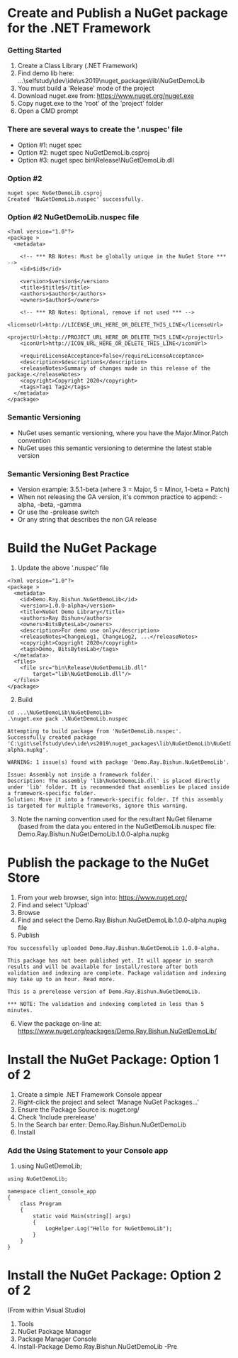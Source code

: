 # Create and Publish a NuGet package for the .NET Framework

### Getting Started
1. Create a Class Library (.NET Framework)
2. Find demo lib here: ...\selfstudy\dev\ide\vs2019\nuget_packages\lib\NuGetDemoLib
3. You must build a 'Release' mode of the project
4. Download nuget.exe from: https://www.nuget.org/nuget.exe
5. Copy nuget.exe to the 'root' of the 'project' folder
6. Open a CMD prompt

### There are several ways to create the '.nuspec' file
- Option #1: nuget spec
- Option #2: nuget spec NuGetDemoLib.csproj 
- Option #3: nuget spec bin\Release\NuGetDemoLib.dll  

### Option #2
```
nuget spec NuGetDemoLib.csproj 
Created 'NuGetDemoLib.nuspec' successfully.
```
### Option #2 NuGetDemoLib.nuspec file
```
<?xml version="1.0"?>
<package >
  <metadata>
    
	<!-- *** RB Notes: Must be globally unique in the NuGet Store *** -->
	<id>$id$</id> 
    
	<version>$version$</version>
    <title>$title$</title>
    <authors>$author$</authors>
    <owners>$author$</owners>
    
	<!-- *** RB Notes: Optional, remove if not used *** -->
	<licenseUrl>http://LICENSE_URL_HERE_OR_DELETE_THIS_LINE</licenseUrl>
    <projectUrl>http://PROJECT_URL_HERE_OR_DELETE_THIS_LINE</projectUrl>
    <iconUrl>http://ICON_URL_HERE_OR_DELETE_THIS_LINE</iconUrl>
    
	<requireLicenseAcceptance>false</requireLicenseAcceptance>
    <description>$description$</description>
    <releaseNotes>Summary of changes made in this release of the package.</releaseNotes>
    <copyright>Copyright 2020</copyright>
    <tags>Tag1 Tag2</tags>
  </metadata>
</package>
```

### Semantic Versioning
- NuGet uses semantic versioning, where you have the Major.Minor.Patch convention
- NuGet uses this semantic versioning to determine the latest stable version

### Semantic Versioning Best Practice
- Version example: 3.5.1-beta (where 3 = Major, 5 = Minor, 1-beta = Patch)
- When not releasing the GA version, it's common practice to append: -alpha, -beta, -gamma
- Or use the -prelease switch
- Or any string that describes the non GA release

# Build the NuGet Package
1. Update the above '.nuspec' file
```
<?xml version="1.0"?>
<package >
  <metadata>
    <id>Demo.Ray.Bishun.NuGetDemoLib</id>
    <version>1.0.0-alpha</version>
    <title>NuGet Demo Library</title>
    <authors>Ray Bishun</authors>
    <owners>BitsBytesLab</owners>
    <description>For demo use only</description>
    <releaseNotes>ChangeLog1, ChangeLog2, ...</releaseNotes>
    <copyright>Copyright 2020</copyright>
    <tags>Demo, BitsBytesLab</tags>
  </metadata>
  <files>
	<file src="bin\Release\NuGetDemoLib.dll"
		target="lib\NuGetDemoLib.dll"/>
  </files>
</package>
```
2. Build
```
cd ...\NuGetDemoLib\NuGetDemoLib>
.\nuget.exe pack .\NuGetDemoLib.nuspec

Attempting to build package from 'NuGetDemoLib.nuspec'.
Successfully created package 'C:\git\selfstudy\dev\ide\vs2019\nuget_packages\lib\NuGetDemoLib\NuGetDemoLib\Demo.Ray.Bishun.NuGetDemoLib.1.0.0-alpha.nupkg'.

WARNING: 1 issue(s) found with package 'Demo.Ray.Bishun.NuGetDemoLib'.

Issue: Assembly not inside a framework folder.
Description: The assembly 'lib\NuGetDemoLib.dll' is placed directly under 'lib' folder. It is recommended that assemblies be placed inside a framework-specific folder.
Solution: Move it into a framework-specific folder. If this assembly is targeted for multiple frameworks, ignore this warning.
```
3. Note the naming convention used for the resultant NuGet filename (based from the data you entered in the NuGetDemoLib.nuspec file: Demo.Ray.Bishun.NuGetDemoLib.1.0.0-alpha.nupkg

# Publish the package to the NuGet Store
1. From your web browser, sign into: https://www.nuget.org/
2. Find and select 'Upload'
3. Browse
4. Find and select the Demo.Ray.Bishun.NuGetDemoLib.1.0.0-alpha.nupkg file
5. Publish
```
You successfully uploaded Demo.Ray.Bishun.NuGetDemoLib 1.0.0-alpha.

This package has not been published yet. It will appear in search results and will be available for install/restore after both validation and indexing are complete. Package validation and indexing may take up to an hour. Read more.

This is a prerelease version of Demo.Ray.Bishun.NuGetDemoLib.

*** NOTE: The validation and indexing completed in less than 5 minutes.
```
6. View the package on-line at: https://www.nuget.org/packages/Demo.Ray.Bishun.NuGetDemoLib/

# Install the NuGet Package: Option 1 of 2
1. Create a simple .NET Framework Console appear
2. Right-click the project and select 'Manage NuGet Packages...'
3. Ensure the Package Source is: nuget.org/
4. Check 'Include prerelease'
5. In the Search bar enter: Demo.Ray.Bishun.NuGetDemoLib
6. Install

### Add the Using Statement to your Console app
1. using NuGetDemoLib;
```
using NuGetDemoLib;

namespace client_console_app
{
    class Program
    {
        static void Main(string[] args)
        {
            LogHelper.Log("Hello for NuGetDemoLib");
        }
    }
}
```

# Install the NuGet Package: Option 2 of 2
(From within Visual Studio)
1. Tools
2. NuGet Package Manager
3. Package Manager Console
4. Install-Package Demo.Ray.Bishun.NuGetDemoLib -Pre